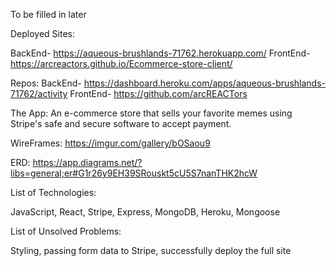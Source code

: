 To be filled in later

Deployed Sites:

BackEnd- https://aqueous-brushlands-71762.herokuapp.com/
FrontEnd- https://arcreactors.github.io/Ecommerce-store-client/

Repos:
BackEnd- https://dashboard.heroku.com/apps/aqueous-brushlands-71762/activity
FrontEnd- https://github.com/arcREACTors

The App:
An e-commerce store that sells your favorite memes using Stripe's safe and secure software to accept payment.

WireFrames:
https://imgur.com/gallery/bOSaou9

ERD:
https://app.diagrams.net/?libs=general;er#G1r26y9EH39SRouskt5cU5S7nanTHK2hcW

List of Technologies:

JavaScript, React, Stripe, Express, MongoDB, Heroku, Mongoose

List of Unsolved Problems:

Styling, passing form data to Stripe, successfully deploy the full site
